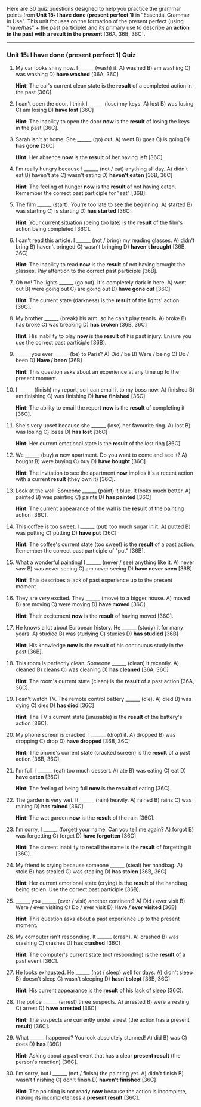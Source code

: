 Here are 30 quiz questions designed to help you practice the grammar points from **Unit 15: I have done (present perfect 1)** in "Essential Grammar in Use". This unit focuses on the formation of the present perfect (using "have/has" + the past participle) and its primary use to describe an **action in the past with a result in the present** [36A, 36B, 36C].

***

### Unit 15: I have done (present perfect 1) Quiz

1.  My car looks shiny now. I ______ (wash) it.
    A) washed
    B) am washing
    C) was washing
    D) **have washed** [36A, 36C]

    **Hint**: The car's current clean state is the **result** of a completed action in the past [36C].

2.  I can't open the door. I think I ______ (lose) my keys.
    A) lost
    B) was losing
    C) am losing
    D) **have lost** [36C]

    **Hint**: The inability to open the door **now** is the **result** of losing the keys in the past [36C].

3.  Sarah isn't at home. She ______ (go) out.
    A) went
    B) goes
    C) is going
    D) **has gone** [36C]

    **Hint**: Her absence **now** is the **result** of her having left [36C].

4.  I'm really hungry because I ______ (not / eat) anything all day.
    A) didn't eat
    B) haven't ate
    C) wasn't eating
    D) **haven't eaten** [36B, 36C]

    **Hint**: The feeling of hunger **now** is the **result** of not having eaten. Remember the correct past participle for "eat" [36B].

5.  The film ______ (start). You're too late to see the beginning.
    A) started
    B) was starting
    C) is starting
    D) **has started** [36C]

    **Hint**: Your current situation (being too late) is the **result** of the film's action being completed [36C].

6.  I can't read this article. I ______ (not / bring) my reading glasses.
    A) didn't bring
    B) haven't bringed
    C) wasn't bringing
    D) **haven't brought** [36B, 36C]

    **Hint**: The inability to read **now** is the **result** of not having brought the glasses. Pay attention to the correct past participle [36B].

7.  Oh no! The lights ______ (go out). It's completely dark in here.
    A) went out
    B) were going out
    C) are going out
    D) **have gone out** [36C]

    **Hint**: The current state (darkness) is the **result** of the lights' action [36C].

8.  My brother ______ (break) his arm, so he can't play tennis.
    A) broke
    B) has broke
    C) was breaking
    D) **has broken** [36B, 36C]

    **Hint**: His inability to play **now** is the **result** of his past injury. Ensure you use the correct past participle [36B].

9.  ______ you ever ______ (be) to Paris?
    A) Did / be
    B) Were / being
    C) Do / been
    D) **Have / been** [36B]

    **Hint**: This question asks about an experience at any time up to the present moment.

10. I ______ (finish) my report, so I can email it to my boss now.
    A) finished
    B) am finishing
    C) was finishing
    D) **have finished** [36C]

    **Hint**: The ability to email the report **now** is the **result** of completing it [36C].

11. She's very upset because she ______ (lose) her favourite ring.
    A) lost
    B) was losing
    C) loses
    D) **has lost** [36C]

    **Hint**: Her current emotional state is the **result** of the lost ring [36C].

12. We ______ (buy) a new apartment. Do you want to come and see it?
    A) bought
    B) were buying
    C) buy
    D) **have bought** [36C]

    **Hint**: The invitation to see the apartment **now** implies it's a recent action with a current **result** (they own it) [36C].

13. Look at the wall! Someone ______ (paint) it blue. It looks much better.
    A) painted
    B) was painting
    C) paints
    D) **has painted** [36C]

    **Hint**: The current appearance of the wall is the **result** of the painting action [36C].

14. This coffee is too sweet. I ______ (put) too much sugar in it.
    A) putted
    B) was putting
    C) putting
    D) **have put** [36C]

    **Hint**: The coffee's current state (too sweet) is the **result** of a past action. Remember the correct past participle of "put" [36B].

15. What a wonderful painting! I ______ (never / see) anything like it.
    A) never saw
    B) was never seeing
    C) am never seeing
    D) **have never seen** [36B]

    **Hint**: This describes a lack of past experience up to the present moment.

16. They are very excited. They ______ (move) to a bigger house.
    A) moved
    B) are moving
    C) were moving
    D) **have moved** [36C]

    **Hint**: Their excitement **now** is the **result** of having moved [36C].

17. He knows a lot about European history. He ______ (study) it for many years.
    A) studied
    B) was studying
    C) studies
    D) **has studied** [36B]

    **Hint**: His knowledge **now** is the **result** of his continuous study in the past [36B].

18. This room is perfectly clean. Someone ______ (clean) it recently.
    A) cleaned
    B) cleans
    C) was cleaning
    D) **has cleaned** [36A, 36C]

    **Hint**: The room's current state (clean) is the **result** of a past action [36A, 36C].

19. I can't watch TV. The remote control battery ______ (die).
    A) died
    B) was dying
    C) dies
    D) **has died** [36C]

    **Hint**: The TV's current state (unusable) is the **result** of the battery's action [36C].

20. My phone screen is cracked. I ______ (drop) it.
    A) dropped
    B) was dropping
    C) drop
    D) **have dropped** [36B, 36C]

    **Hint**: The phone's current state (cracked screen) is the **result** of a past action [36B, 36C].

21. I'm full. I ______ (eat) too much dessert.
    A) ate
    B) was eating
    C) eat
    D) **have eaten** [36C]

    **Hint**: The feeling of being full **now** is the **result** of eating [36C].

22. The garden is very wet. It ______ (rain) heavily.
    A) rained
    B) rains
    C) was raining
    D) **has rained** [36C]

    **Hint**: The wet garden **now** is the **result** of the rain [36C].

23. I'm sorry, I ______ (forget) your name. Can you tell me again?
    A) forgot
    B) was forgetting
    C) forget
    D) **have forgotten** [36C]

    **Hint**: The current inability to recall the name is the **result** of forgetting it [36C].

24. My friend is crying because someone ______ (steal) her handbag.
    A) stole
    B) has stealed
    C) was stealing
    D) **has stolen** [36B, 36C]

    **Hint**: Her current emotional state (crying) is the **result** of the handbag being stolen. Use the correct past participle [36B].

25. ______ you ______ (ever / visit) another continent?
    A) Did / ever visit
    B) Were / ever visiting
    C) Do / ever visit
    D) **Have / ever visited** [36B]

    **Hint**: This question asks about a past experience up to the present moment.

26. My computer isn't responding. It ______ (crash).
    A) crashed
    B) was crashing
    C) crashes
    D) **has crashed** [36C]

    **Hint**: The computer's current state (not responding) is the **result** of a past event [36C].

27. He looks exhausted. He ______ (not / sleep) well for days.
    A) didn't sleep
    B) doesn't sleep
    C) wasn't sleeping
    D) **hasn't slept** [36B, 36C]

    **Hint**: His current appearance is the **result** of his lack of sleep [36C].

28. The police ______ (arrest) three suspects.
    A) arrested
    B) were arresting
    C) arrest
    D) **have arrested** [36C]

    **Hint**: The suspects are currently under arrest (the action has a present **result**) [36C].

29. What ______ happened? You look absolutely stunned!
    A) did
    B) was
    C) does
    D) **has** [36C]

    **Hint**: Asking about a past event that has a clear **present result** (the person's reaction) [36C].

30. I'm sorry, but I ______ (not / finish) the painting yet.
    A) didn't finish
    B) wasn't finishing
    C) don't finish
    D) **haven't finished** [36C]

    **Hint**: The painting is not ready **now** because the action is incomplete, making its incompleteness a **present result** [36C].